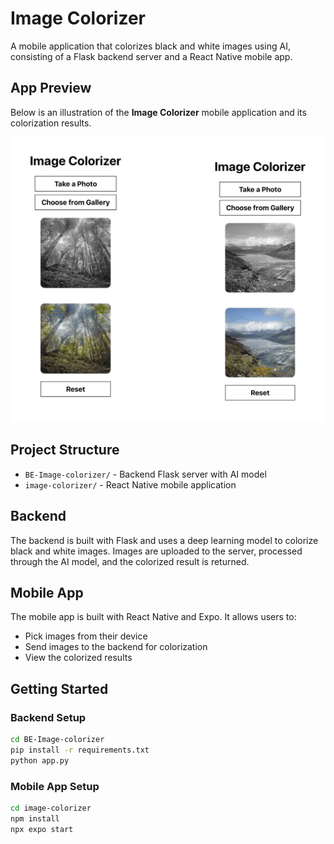 # Image Colorizer

A mobile application that colorizes black and white images using AI, consisting of a Flask backend server and a React Native mobile app.

## App Preview

Below is an illustration of the **Image Colorizer** mobile application and its colorization results.

![App Preview](assets/img.png)

## Project Structure

- `BE-Image-colorizer/` - Backend Flask server with AI model
- `image-colorizer/` - React Native mobile application

## Backend

The backend is built with Flask and uses a deep learning model to colorize black and white images. Images are uploaded to the server, processed through the AI model, and the colorized result is returned.

## Mobile App

The mobile app is built with React Native and Expo. It allows users to:

- Pick images from their device
- Send images to the backend for colorization
- View the colorized results

## Getting Started

### Backend Setup

```bash
cd BE-Image-colorizer
pip install -r requirements.txt
python app.py
```

### Mobile App Setup

```bash
cd image-colorizer
npm install
npx expo start
```
